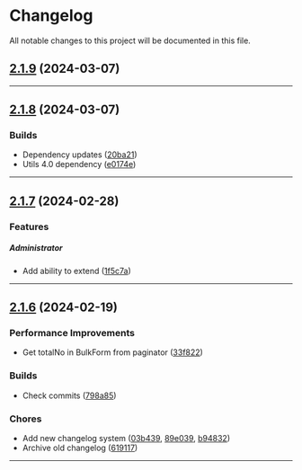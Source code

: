 <!--- BEGIN HEADER -->
# Changelog

All notable changes to this project will be documented in this file.
<!--- END HEADER -->

## [2.1.9](https://github.com/liquiddesign/admin/compare/v2.1.8...v2.1.9) (2024-03-07)


---

## [2.1.8](https://github.com/liquiddesign/admin/compare/v2.1.7...v2.1.8) (2024-03-07)

### Builds

* Dependency updates ([20ba21](https://github.com/liquiddesign/admin/commit/20ba21d801f0662fec458962cbdbbf31764b8fe7))
* Utils 4.0 dependency ([e0174e](https://github.com/liquiddesign/admin/commit/e0174eadb933c10d53e1afd6ff6551c1fb9c3c52))


---

## [2.1.7](https://github.com/liquiddesign/admin/compare/v2.1.6...v2.1.7) (2024-02-28)

### Features


##### Administrator

* Add ability to extend ([1f5c7a](https://github.com/liquiddesign/admin/commit/1f5c7a2433fc7a4c5971e913a97e06bb996632cc))


---

## [2.1.6](https://github.com/liquiddesign/admin/compare/v2.1.5...v2.1.6) (2024-02-19)

### Performance Improvements

* Get totalNo in BulkForm from paginator ([33f822](https://github.com/liquiddesign/admin/commit/33f822d7834f30738e431c53e6c4c40311dfbb11))

### Builds

* Check commits ([798a85](https://github.com/liquiddesign/admin/commit/798a854b07b7c9ec64002984db8cdd4c5310b026))

### Chores

* Add new changelog system ([03b439](https://github.com/liquiddesign/admin/commit/03b43932c9e571b9558a9b5ec496f73d0dece6d7), [89e039](https://github.com/liquiddesign/admin/commit/89e039cc80ee0c3a58f7073cc3cdb363cc9cb8d6), [b94832](https://github.com/liquiddesign/admin/commit/b948322ae0f9df2075e6a9d26e30ffaddf22a105))
* Archive old changelog ([619117](https://github.com/liquiddesign/admin/commit/6191170277a2424d00ced3de40f3964ea6284a03))


---

